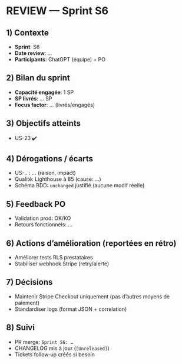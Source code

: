 # REVIEW — Sprint S6

## 1) Contexte

- **Sprint**: S6
- **Date review**: …
- **Participants**: ChatGPT (équipe) + PO

## 2) Bilan du sprint

- **Capacité engagée**: 1 SP
- **SP livrés**: … SP
- **Focus factor**: … (livrés/engagés)

## 3) Objectifs atteints

- US-23 ✔️

## 4) Dérogations / écarts

- US-.. : … (raison, impact)
- Qualité: Lighthouse à 85 (cause: …)
- Schéma BDD: `unchanged` justifié (aucune modif réelle)

## 5) Feedback PO

- Validation prod: OK/KO
- Retours fonctionnels: …

## 6) Actions d’amélioration (reportées en rétro)

- Améliorer tests RLS prestataires
- Stabiliser webhook Stripe (retry/alerte)

## 7) Décisions

- Maintenir Stripe Checkout uniquement (pas d’autres moyens de paiement)
- Standardiser logs (format JSON + correlation)

## 8) Suivi

- PR merge: `Sprint S6: …`
- CHANGELOG mis à jour (`[Unreleased]`)
- Tickets follow‑up créés si besoin
